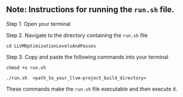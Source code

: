 ## Note: Instructions for running the `run.sh` file.

Step 1. Open your terminal

Step 2. Navigate to the directory containing the `run.sh` file
   
    cd LLVMOptimizationLevelsAndPasses

Step 3. Copy and paste the following commands into your terminal

    chmod +x run.sh
    
    ./run.sh  <path_to_your_llvm-project_build_directory>

These commands make the `run.sh` file executable and then execute it.
